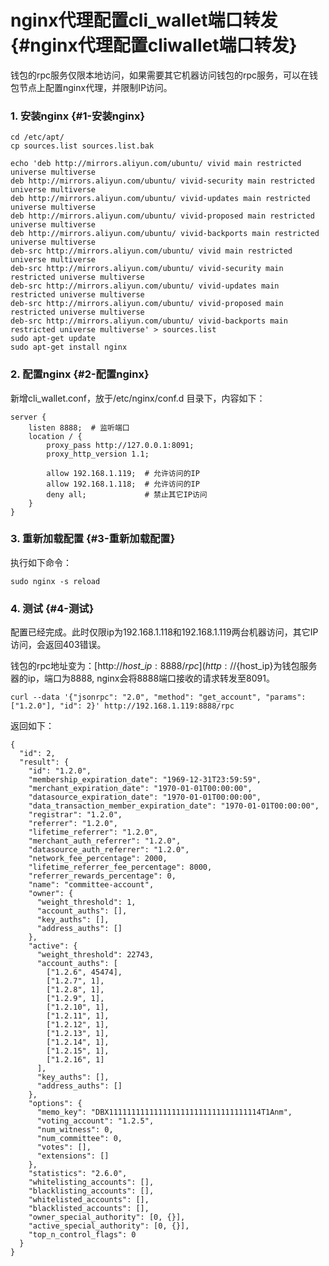 # nginx代理配置cli\_wallet端口转发 {#nginx代理配置cliwallet端口转发}

钱包的rpc服务仅限本地访问，如果需要其它机器访问钱包的rpc服务，可以在钱包节点上配置nginx代理，并限制IP访问。

### 1. 安装nginx {#1-安装nginx}

```
cd /etc/apt/
cp sources.list sources.list.bak

echo 'deb http://mirrors.aliyun.com/ubuntu/ vivid main restricted universe multiverse
deb http://mirrors.aliyun.com/ubuntu/ vivid-security main restricted universe multiverse
deb http://mirrors.aliyun.com/ubuntu/ vivid-updates main restricted universe multiverse
deb http://mirrors.aliyun.com/ubuntu/ vivid-proposed main restricted universe multiverse
deb http://mirrors.aliyun.com/ubuntu/ vivid-backports main restricted universe multiverse
deb-src http://mirrors.aliyun.com/ubuntu/ vivid main restricted universe multiverse
deb-src http://mirrors.aliyun.com/ubuntu/ vivid-security main restricted universe multiverse
deb-src http://mirrors.aliyun.com/ubuntu/ vivid-updates main restricted universe multiverse
deb-src http://mirrors.aliyun.com/ubuntu/ vivid-proposed main restricted universe multiverse
deb-src http://mirrors.aliyun.com/ubuntu/ vivid-backports main restricted universe multiverse' > sources.list
sudo apt-get update
sudo apt-get install nginx

```

### 2. 配置nginx {#2-配置nginx}

新增cli\_wallet.conf，放于/etc/nginx/conf.d 目录下，内容如下：

```
server { 
    listen 8888;  # 监听端口
    location / { 
        proxy_pass http://127.0.0.1:8091; 
        proxy_http_version 1.1; 

        allow 192.168.1.119;  # 允许访问的IP
        allow 192.168.1.118;  # 允许访问的IP
        deny all;             # 禁止其它IP访问
    } 
}
```

### 3. 重新加载配置 {#3-重新加载配置}

执行如下命令：

```
sudo nginx -s reload

```

### 4. 测试 {#4-测试}

配置已经完成。此时仅限ip为192.168.1.118和192.168.1.119两台机器访问，其它IP访问，会返回403错误。

钱包的rpc地址变为：[http://${host\_ip}:8888/rpc](http://%24%7Bhost_ip%7D:8888/rpc)其中${host\_ip}为钱包服务器的ip，端口为8888, nginx会将8888端口接收的请求转发至8091。



```
curl --data '{"jsonrpc": "2.0", "method": "get_account", "params": ["1.2.0"], "id": 2}' http://192.168.1.119:8888/rpc
```

返回如下：

```
{
  "id": 2,
  "result": {
    "id": "1.2.0",
    "membership_expiration_date": "1969-12-31T23:59:59",
    "merchant_expiration_date": "1970-01-01T00:00:00",
    "datasource_expiration_date": "1970-01-01T00:00:00",
    "data_transaction_member_expiration_date": "1970-01-01T00:00:00",
    "registrar": "1.2.0",
    "referrer": "1.2.0",
    "lifetime_referrer": "1.2.0",
    "merchant_auth_referrer": "1.2.0",
    "datasource_auth_referrer": "1.2.0",
    "network_fee_percentage": 2000,
    "lifetime_referrer_fee_percentage": 8000,
    "referrer_rewards_percentage": 0,
    "name": "committee-account",
    "owner": {
      "weight_threshold": 1,
      "account_auths": [],
      "key_auths": [],
      "address_auths": []
    },
    "active": {
      "weight_threshold": 22743,
      "account_auths": [
        ["1.2.6", 45474],
        ["1.2.7", 1],
        ["1.2.8", 1],
        ["1.2.9", 1],
        ["1.2.10", 1],
        ["1.2.11", 1],
        ["1.2.12", 1],
        ["1.2.13", 1],
        ["1.2.14", 1],
        ["1.2.15", 1],
        ["1.2.16", 1]
      ],
      "key_auths": [],
      "address_auths": []
    },
    "options": {
      "memo_key": "DBX1111111111111111111111111111111114T1Anm",
      "voting_account": "1.2.5",
      "num_witness": 0,
      "num_committee": 0,
      "votes": [],
      "extensions": []
    },
    "statistics": "2.6.0",
    "whitelisting_accounts": [],
    "blacklisting_accounts": [],
    "whitelisted_accounts": [],
    "blacklisted_accounts": [],
    "owner_special_authority": [0, {}],
    "active_special_authority": [0, {}],
    "top_n_control_flags": 0
  }
}
```





